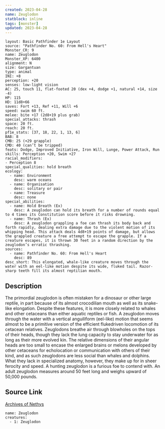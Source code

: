 ```yaml
---
created: 2023-04-28
name: Zeuglodon
statblock: inline
tags: [monster]
updated: 2023-04-28
---
```

```statblock
layout: Basic Pathfinder 1e Layout
source: "Pathfinder No. 60: From Hell's Heart"
Monster_CR: 9
name: Zeuglodon
Monster_XP: 6400
alignment: N
size: Gargantuan
type: animal
INI: +8
perception: +20
senses: low-light vision
AC: 25, touch 11, flat-footed 20 (dex +4, dodge +1, natural +14, size -4)
HP: 115
HD: 11d8+66
saves: Fort +13, Ref +11, Will +6
speed: swim 60 ft.
melee: bite +17 (2d8+19 plus grab)
special_attacks: thrash
space: 20 ft.
reach: 20 ft.
pf1e_stats: [37, 18, 22, 1, 13, 6]
BAB: 8
CMB: 25 (+29 grapple)
CMD: 40 (can’t be tripped)
feats: Dodge, Improved Initiative, Iron Will, Lunge, Power Attack, Run
skills: Perception +20, Swim +27
racial_modifiers:
- Perception 8
special_qualities: hold breath
ecology:
  - name: Environment
    desc: warm oceans
  - name: Organisation
    desc: solitary or pair
  - name: Treasure
    desc: none
special_abilities:
  - name: Hold Breath (Ex)
    desc: A zeuglodon can hold its breath for a number of rounds equal to 4 times its Constitution score before it risks drowning.
  - name: Thrash (Ex)
    desc: A zeuglodon grappling a foe can thrash its body back and forth rapidly, dealing extra damage due to the violent motion of its whipping head. This attack deals 4d8+19 points of damage, but allows the grappled creature a free attempt to escape the grapple. If a creature escapes, it is thrown 30 feet in a random direction by the zeuglodon’s erratic thrashing.
sources:
  - name: Pathfinder No. 60: From Hell's Heart
    desc: 89
desc_short: This elongated, whale-like creature moves through the water with an eel-like motion despite its wide, fluked tail. Razor-sharp teeth fill its almost reptilian mouth.
```
## Description
The primordial zeuglodon is often mistaken for a dinosaur or other large reptile, in part because of its almost crocodilian mouth as well as its snake-like elongation. Despite these features, it is more closely related to whales and other cetaceans than either aquatic reptiles or fish. A zeuglodon moves through the water with a vertical anguiliform (eel-like) motion that seems almost to be a primitive version of the efficient flukedriven locomotion of its cetacean relatives. Zeuglodons breathe air through blowholes on the tops of their heads, though they lack the lung capacity to stay underwater for as long as their more evolved kin. The relative dimensions of their angular heads are too small to encase the enlarged brains or melons developed by other cetaceans for echolocation or communication with others of their kind, and as such zeuglodons are less social than whales and dolphins. What they lack in specialized anatomy, however, they make up for in sheer ferocity and speed. A hunting zeuglodon is a furious foe to contend with. An adult zeuglodon measures around 50 feet long and weighs upward of 50,000 pounds.
## Source Link
[Archives of Nethys](https://aonprd.com/MonsterDisplay.aspx?ItemName=Zeuglodon)
```encounter-table
name: Zeuglodon
creatures:
  - 1: Zeuglodon
```
